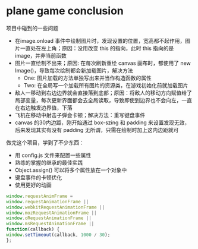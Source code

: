 # plane game conclusion

项目中碰到的一些问题
- 在image.onload 事件中绘制图片时，发现设置的位置，宽高都不起作用，图片一直处在左上角；原因：没用改变 this 的指向，此时 this 指向的是 image，并非当前函数
- 图片一直绘制不出来；原因: 在每次刷新重绘 canvas 画布时，都使用了 new Image()，导致每次绘制都会新加载图片，解决方法
  - One: 图片加载的方法单独写出来并当作构造函数的属性
  - Two: 在全局写一个加载所有图片的资源类，在游戏初始化前就加载图片
- 敌人一移动到右边边界就会直接落到底部；原因：将敌人的移动方向赋值给了局部变量，每次更新界面都会去全局读取，导致即使到边界也不会向左，一直在右边触发边界值，下落
- 飞机在移动中射击子弹会卡顿；解决方法：重写键盘事件
- canvas 的30内边距，刚开始通过 box-szing 和 padding 来设置发现无效，后来发现其实有没有 padding 无所谓，只需在绘制时加上这内边距就可

做完这个项目，学到了不少东西：
- 用 config.js 文件来配置一些属性
- 熟练的掌握的继承的最佳实践
- Object.assign() 可以将多个属性放在一个对象中
- 键盘事件的卡顿优化
- 使用更好的动画 
```js
window.requestAnimFrame =
window.requestAnimationFrame ||
window.webkitRequestAnimationFrame ||
window.mozRequestAnimationFrame ||
window.oRequestAnimationFrame ||
window.msRequestAnimationFrame ||
function(callback) {
window.setTimeout(callback, 1000 / 30);
};
```
